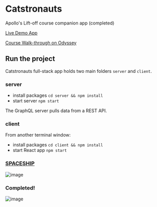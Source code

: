 # Catstronauts

Apollo's Lift-off course companion app (completed)

[Live Demo App](https://lift-off-client-demo.netlify.app/)

[Course Walk-through on Odyssey](https://odyssey.apollographql.com/lift-off-part1)

## Run the project

Catstronauts full-stack app holds two main folders `server` and `client`.

### server

- install packages `cd server && npm install`
- start server `npm start`

The GraphQL server pulls data from a REST API.

### client

From another terminal window:

- install packages `cd client && npm install`
- start React app `npm start`

### [SPACESHIP](https://twitter.com/m2mpd/status/1229624165700796421)
![image](https://user-images.githubusercontent.com/29726020/115242710-1e75d000-a15d-11eb-8225-95edc219e19e.png)

### Completed!
![image](https://odyssey.apollographql.com/static/cat-4c1b4531d213504a9e5cc28aba606502.gif)
